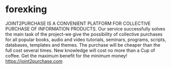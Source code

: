 # forexking
JOINT2PURCHASE IS A CONVENIENT PLATFORM FOR COLLECTIVE PURCHASE OF INFORMATION PRODUCTS. Our service successfully solves the main task of the project-we give the possibility of collective purchases for all popular books, audio and video tutorials, seminars, programs, scripts, databases, templates and themes. The purchase will be cheaper than the full cost several times. New knowledge will cost no more than a Cup of coffee. Get the maximum benefit for the minimum money!  https://joint2purchase.com
